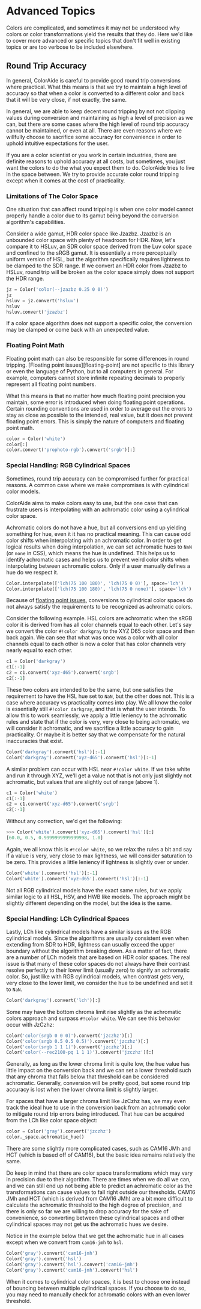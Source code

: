 # Advanced Topics

Colors are complicated, and sometimes it may not be understood why colors or color transformations yield the results
that they do. Here we'd like to cover more advanced or specific topics that don't fit well in existing topics or are too
verbose to be included elsewhere.

## Round Trip Accuracy

In general, ColorAide is careful to provide good round trip conversions where practical. What this means is that we
try to maintain a high level of accuracy so that when a color is converted to a different color and back that it will be
very close, if not exactly, the same.

In general, we are able to keep decent round tripping by not not clipping values during conversion and maintaining as
high a level of precision as we can, but there are some cases where the high level of round trip accuracy cannot be
maintained, or even at all. There are even reasons where we willfully choose to sacrifice some accuracy for convenience
in order to uphold intuitive expectations for the user.

If you are a color scientist or you work in certain industries, there are definite reasons to uphold accuracy at all
costs, but sometimes, you just want the colors to do the what you expect them to do. ColorAide tries to live in the
space between. We try to provide accurate color round tripping except when it comes at the cost of practicality.

### Limitations of The Color Space

One situation that can affect round tripping is when one color model cannot properly handle a color due to its gamut
being beyond the conversion algorithm's capabilities.

Consider a wide gamut, HDR color space like Jzazbz. Jzazbz is an unbounded color space with plenty of headroom for HDR.
Now, let's compare it to HSLuv, an SDR color space derived from the Luv color space and confined to the sRGB gamut. It
is essentially a more perceptually uniform version of HSL, but the algorithm specifically requires lightness to be
clamped to the SDR range. If we convert an HDR color from Jzazbz to HSLuv, round trip will be broken as the color space
simply does not support the HDR range.

```py play
jz = Color('color(--jzazbz 0.25 0 0)')
jz
hsluv = jz.convert('hsluv')
hsluv
hsluv.convert('jzazbz')
```
If a color space algorithm does not support a specific color, the conversion may be clamped or come back with an
unexpected value.

### Floating Point Math

Floating point math can also be responsible for some differences in round tripping. [Floating point issues][floating-point]
are not specific to this library or even the language of Python, but to all computers in general. For example, computers
cannot store infinite repeating decimals to properly represent all floating point numbers.

What this means is that no matter how much floating point precision you maintain, some error is introduced when doing
floating point operations. Certain rounding conventions are used in order to average out the errors to stay as close as
possible to the intended, real value, but it does not prevent floating point errors. This is simply the nature of
computers and floating point math.

```py play
color = Color('white')
color[:]
color.convert('prophoto-rgb').convert('srgb')[:]
```

### Special Handling: RGB Cylindrical Spaces

Sometimes, round trip accuracy can be compromised further for practical reasons. A common case where we make compromises
is with cylindrical color models.

ColorAide aims to make colors easy to use, but the one case that can frustrate users is interpolating with an achromatic
color using a cylindrical color space.

Achromatic colors do not have a hue, but all conversions end up yielding something for hue, even it it has no practical
meaning. This can cause odd color shifts when interpolating with an achromatic color. In order to get logical results
when doing interpolation, we can set achromatic hues to `NaN` (or `none` in CSS), which means the hue is undefined. This
helps us to identify achromatic cases and helps us to prevent weird color shifts when interpolating between achromatic
colors. Only if a user manually defines a hue do we respect it.

```py play
Color.interpolate(['lch(75 100 180)', 'lch(75 0 0)'], space='lch')
Color.interpolate(['lch(75 100 180)', 'lch(75 0 none)'], space='lch')
```

Because of [floating point issues](#floating-point-math), conversions to cylindrical color spaces do not always satisfy
the requirements to be recognized as achromatic colors.

Consider the following example. HSL colors are achromatic when the sRGB color it is derived from has all color channels
equal to each other. Let's say we convert the color `#!color darkgray` to the XYZ D65 color space and then back again.
We can see that what was once was a color with all color channels equal to each other is now a color that has color
channels very nearly equal to each other.

```py play
c1 = Color('darkgray')
c1[:-1]
c2 = c1.convert('xyz-d65').convert('srgb')
c2[:-1]
```

These two colors are intended to be the same, but one satisfies the requirement to have the HSL hue set to `NaN`, but
the other does not. This is a case where accuracy vs practicality comes into play. We all know the color is essentially
still `#!color darkgray`, and that is what the user intends. To allow this to work seamlessly, we apply a little
leniency to the achromatic rules and state that if the color is very, very close to being achromatic, we will consider
it achromatic, and we sacrifice a little accuracy to gain practicality. Or maybe it is better say that we compensate for
the natural inaccuracies that exist.

```py play
Color('darkgray').convert('hsl')[:-1]
Color('darkgray').convert('xyz-d65').convert('hsl')[:-1]
```

A similar problem can occur with HSL near `#!color white`. If we take white and run it through XYZ, we'll get a value
not that is not only just slightly not achromatic, but values that are slightly out of range (above 1).

```py play
c1 = Color('white')
c1[:-1]
c2 = c1.convert('xyz-d65').convert('srgb')
c2[:-1]
```

Without any correction, we'd get the following:

```py
>>> Color('white').convert('xyz-d65').convert('hsl')[:]
[60.0, 0.5, 0.9999999999999998, 1.0]
```

Again, we all know this is `#!color white`, so we relax the rules a bit and say if a value is very, very close to max
lightness, we will consider saturation to be zero. This provides a little leniency if lightness is slightly over or
under.

```py play
Color('white').convert('hsl')[:-1]
Color('white').convert('xyz-d65').convert('hsl')[:-1]
```

Not all RGB cylindrical models have the exact same rules, but we apply similar logic to all HSL, HSV, and HWB like
models. The approach might be slightly different depending on the model, but the idea is the same.

### Special Handling: LCh Cylindrical Spaces

Lastly, LCh like cylindrical models have a similar issues as the RGB cylindrical models. Since the algorithms are
usually consistent even when extending from SDR to HDR, lightness can usually exceed the upper boundary without the
algorithm breaking down. As a matter of fact, there are a number of LCh models that are based on HDR color spaces. The
real issue is that many of these color spaces do not always have their contrast resolve perfectly to their lower limit
(usually zero) to signify an achromatic color. So, just like with RGB cylindrical models, when contrast gets very, very
close to the lower limit, we consider the hue to be undefined and set it to `NaN`.

```py play
Color('darkgray').convert('lch')[:]
```

Some may have the bottom chroma limit rise slightly as the achromatic colors approach and surpass `#!color white`. We
can see this behavior occur with JzCzhz:

```py play
Color('color(srgb 0 0 0)').convert('jzczhz')[:]
Color('color(srgb 0.5 0.5 0.5)').convert('jzczhz')[:]
Color('color(srgb 1 1 1)').convert('jzczhz')[:]
Color('color(--rec2100-pq 1 1 1)').convert('jzczhz')[:]
```

Generally, as long as the lower chroma limit is quite low, the hue value has little impact on the conversion back and we
can set a lower threshold such that any chroma that falls below that threshold can be considered achromatic. Generally,
conversion will be pretty good, but some round trip accuracy is lost when the lower chroma limit is slightly larger.

For spaces that have a larger chroma limit like JzCzhz has, we may even track the ideal hue to use in the conversion
back from an achromatic color to mitigate round trip errors being introduced. That hue can be acquired from the LCh like
color space object:

```py play
color = Color('gray').convert('jzczhz')
color._space.achromatic_hue()
```

There are some slightly more complicated cases, such as CAM16 JMh and HCT (which is based off of CAM16), but the basic
idea remains relatively the same.

Do keep in mind that there are color space transformations which may vary in precision due to their algorithm. There are
times when we do all we can, and we can still end up not being able to predict an achromatic color as the
transformations can cause values to fall right outside our thresholds. CAM16 JMh and HCT (which is derived from CAM16
JMh) are a bit more difficult to calculate the achromatic threshold to the high degree of precision, and there is only
so far we are willing to drop accuracy for the sake of convenience, so converting between these cylindrical spaces and
other cylindrical spaces may not get us the achromatic hues we desire.

Notice in the example below that we get the achromatic hue in all cases except when we convert from `cam16-jmh` to
`hsl`.

```py play
Color('gray').convert('cam16-jmh')
Color('gray').convert('hsl')
Color('gray').convert('hsl').convert('cam16-jmh')
Color('gray').convert('cam16-jmh').convert('hsl')
```

When it comes to cylindrical color spaces, it is best to choose one instead of bouncing between multiple cylindrical
spaces. If you choose to do so, you may need to manually check for achromatic colors with an even lower threshold.

